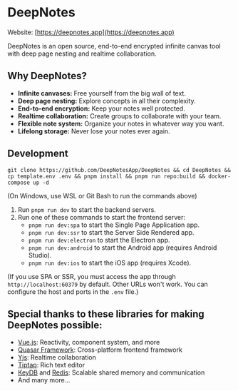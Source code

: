 # DeepNotes

Website: [https://deepnotes.app](https://deepnotes.app)

DeepNotes is an open source, end-to-end encrypted infinite canvas tool with deep page nesting and realtime collaboration.

## Why DeepNotes?

- **Infinite canvases:** Free yourself from the big wall of text.
- **Deep page nesting:** Explore concepts in all their complexity.
- **End-to-end encryption:** Keep your notes well protected.
- **Realtime collaboration:** Create groups to collaborate with your team.
- **Flexible note system:** Organize your notes in whatever way you want.
- **Lifelong storage:** Never lose your notes ever again.

## Development

```console
git clone https://github.com/DeepNotesApp/DeepNotes && cd DeepNotes && cp template.env .env && pnpm install && pnpm run repo:build && docker-compose up -d
```

(On Windows, use WSL or Git Bash to run the commands above)

1. Run `pnpm run dev` to start the backend servers.
2. Run one of these commands to start the frontend server:
   - `pnpm run dev:spa` to start the Single Page Application app.
   - `pnpm run dev:ssr` to start the Server Side Rendered app.
   - `pnpm run dev:electron` to start the Electron app.
   - `pnpm run dev:android` to start the Android app (requires Android Studio).
   - `pnpm run dev:ios` to start the iOS app (requires Xcode).

(If you use SPA or SSR, you must access the app through `http://localhost:60379` by default. Other URLs won't work. You can configure the host and ports in the `.env` file.)

## Special thanks to these libraries for making DeepNotes possible:

- [Vue.js](https://vuejs.org/): Reactivity, component system, and more
- [Quasar Framework](https://quasar.dev/): Cross-platform frontend framework
- [Yjs](https://docs.yjs.dev/): Realtime collaboration
- [Tiptap](https://tiptap.dev/): Rich text editor
- [KeyDB](https://docs.keydb.dev/) and [Redis](https://redis.io/): Scalable shared memory and communication
- And many more...

